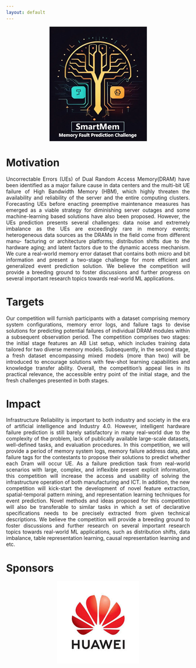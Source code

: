 ```yaml
---
layout: default 
---
```


<span style="display:block;text-align:center">![Alt text](assets/logosmartmem3.png "Title")</span>

# Motivation

<p style='text-align: justify;'>
Uncorrectable Errors (UEs) of Dual Random Access Memory(DRAM) have been
identified as a major failure cause in data centers and the multi-bit UE failure
of High Bandwidth Memory (HBM), which highly threaten the availability and
reliability of the server and the entire computing clusters. Forecasting UEs before
enacting preemptive maintenance measures has emerged as a viable strategy for
diminishing server outages and some machine-learning based solutions have also
been proposed. However, the UEs prediction presents several challenges: data
noise and extremely imbalance as the UEs are exceedingly rare in memory events;
heterogeneous data sources as the DRAMs in the field come from different manu-
facturing or architecture platforms; distribution shifts due to the hardware aging;
and latent factors due to the dynamic access mechanism. We cure a real-world
memory error dataset that contains both micro and bit information and present a
two-stage challenge for more efficient and generalized event prediction solution.
We believe the competition will provide a breeding ground to foster discussions
and further progress on several important research topics towards real-world ML
applications.</p>

# Targets

<p style='text-align: justify;'>
Our competition will furnish participants with a dataset comprising memory system
configurations, memory error logs, and failure tags to devise solutions for predicting potential failures
of individual DRAM modules within a subsequent observation period. The competition comprises
two stages: the initial stage features an AB List setup, which includes training data tailored for two
diverse memory models. Subsequently, in the second stage, a fresh dataset encompassing mixed
models (more than two) will be introduced to encourage solutions with few-shot learning capabilities
and knowledge transfer ability. Overall, the competition’s appeal lies in its practical relevance, the
accessible entry point of the initial stage, and the fresh challenges presented in both stages. </p>

# Impact

<p style='text-align: justify;'>
Infrastructure Reliability is important to both industry and society in the era of artificial intelligence
and Industry 4.0. However, intelligent hardware failure prediction is still barely satisfactory in many
real-world due to the complexity of the problem, lack of publically available large-scale datasets,
well-defined tasks, and evaluation procedures. In this competition, we will provide a period of
memory system logs, memory failure address data, and failure tags for the contestants to propose their
solutions to predict whether each Dram will occur UE. As a failure prediction task from real-world
scenarios with large, complex, and inflexible present explicit information, this competition will
increase the access and usability of solving the infrastructure operation of both manufacturing and
ICT. In addition, the new competition will kick-start the development of novel feature extraction,
spatial-temporal pattern mining, and representation learning techniques for event prediction. Novel
methods and ideas proposed for this competition will also be transferable to similar tasks in which a
set of declarative specifications needs to be precisely extracted from given technical descriptions. We
believe the competition will provide a breeding ground to foster discussions and further research on
several important research topics towards real-world ML applications, such as distribution shifts, data
imbalance, table representation learning, causal representation learning and etc. </p>

# Sponsors

<span style="display:block;text-align:center">![Alt text](assets/huawai.jpeg "Title")</span>

